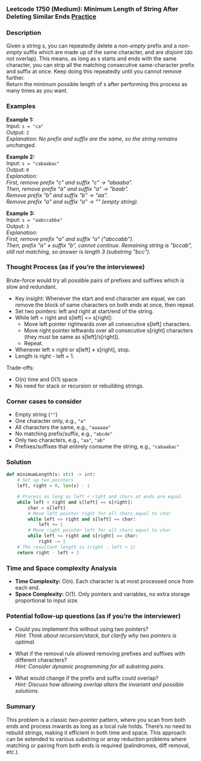 ### Leetcode 1750 (Medium): Minimum Length of String After Deleting Similar Ends [Practice](https://leetcode.com/problems/minimum-length-of-string-after-deleting-similar-ends)

### Description  
Given a string s, you can repeatedly delete a *non-empty* prefix and a *non-empty* suffix which are made up of the same character, and are *disjoint* (do not overlap). This means, as long as s starts and ends with the same character, you can strip all the matching consecutive same-character prefix and suffix at once. Keep doing this repeatedly until you cannot remove further.  
Return the minimum possible length of s after performing this process as many times as you want.

### Examples  

**Example 1:**  
Input: `s = "ca"`  
Output: `2`  
*Explanation: No prefix and suffix are the same, so the string remains unchanged.*

**Example 2:**  
Input: `s = "cabaabac"`  
Output: `0`  
*Explanation:  
First, remove prefix "c" and suffix "c" → "abaaba".  
Then, remove prefix "a" and suffix "a" → "baab".  
Remove prefix "b" and suffix "b" → "aa".  
Remove prefix "a" and suffix "a" → "" (empty string).*

**Example 3:**  
Input: `s = "aabccabba"`  
Output: `3`  
*Explanation:  
First, remove prefix "a" and suffix "a" ("abccabb").  
Then, prefix "a" ≠ suffix "b", cannot continue. Remaining string is "bccab", still not matching, so answer is length 3 (substring "bcc").*

### Thought Process (as if you’re the interviewee)  
Brute-force would try all possible pairs of prefixes and suffixes which is slow and redundant.
- Key insight: Whenever the start and end character are equal, we can remove the block of same characters on both ends at once, then repeat.  
- Set two pointers: left and right at start/end of the string.  
- While left < right and s[left] == s[right]:  
    - Move left pointer rightwards over all consecutive s[left] characters.  
    - Move right pointer leftwards over all consecutive s[right] characters (they must be same as s[left]/s[right]).  
    - Repeat.  
- Whenever left ≥ right or s[left] ≠ s[right], stop.  
- Length is right - left + 1.

Trade-offs:  
- O(n) time and O(1) space.
- No need for stack or recursion or rebuilding strings.

### Corner cases to consider  
- Empty string (`""`)  
- One character only, e.g., `"a"`
- All characters the same, e.g., `"aaaaaa"`
- No matching prefix/suffix, e.g., `"abcde"`
- Only two characters, e.g., `"aa"`, `"ab"`
- Prefixes/suffixes that entirely consume the string, e.g., `"cabaabac"`

### Solution

```python
def minimumLength(s: str) -> int:
    # Set up two pointers
    left, right = 0, len(s) - 1

    # Process as long as left < right and chars at ends are equal
    while left < right and s[left] == s[right]:
        char = s[left]
        # Move left pointer right for all chars equal to char
        while left <= right and s[left] == char:
            left += 1
        # Move right pointer left for all chars equal to char
        while left <= right and s[right] == char:
            right -= 1
    # The resultant length is (right - left + 1)
    return right - left + 1
```

### Time and Space complexity Analysis  

- **Time Complexity:** O(n). Each character is at most processed once from each end.
- **Space Complexity:** O(1). Only pointers and variables, no extra storage proportional to input size.

### Potential follow-up questions (as if you’re the interviewer)  

- Could you implement this without using two pointers?  
  *Hint: Think about recursion/stack, but clarify why two pointers is optimal.*

- What if the removal rule allowed removing prefixes and suffixes with different characters?  
  *Hint: Consider dynamic programming for all substring pairs.*

- What would change if the prefix and suffix could overlap?  
  *Hint: Discuss how allowing overlap alters the invariant and possible solutions.*

### Summary
This problem is a classic *two-pointer* pattern, where you scan from both ends and process inwards as long as a local rule holds. There’s no need to rebuild strings, making it efficient in both time and space. This approach can be extended to various substring or array reduction problems where matching or pairing from both ends is required (palindromes, diff removal, etc.).
